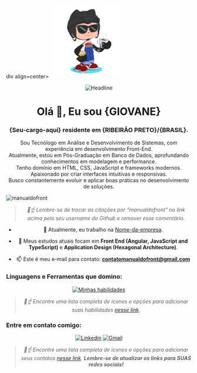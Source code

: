 div align=center>
    <img src="https://raw.githubusercontent.com/AhmedFathyDev/AhmedFathyDev/main/GitHub.png" alt="GitHub Octocat Drinking a Cup of Coffee" height="200">
</div>
<div align=center>
   <img src="https://readme-typing-svg.herokuapp.com?color=%236FDA44&size=32&center=true&vCenter=true&width=600&height=40&lines=Tecnólogo+em+A+D+S;Pós-Graduação+em+Banco+de+Dados"; alt="Headline" />
<h1 align="center">Olá 👋, Eu sou {GIOVANE}</h1>
<h3 align="center">{Seu-cargo-aqui} residente em {RIBEIRÃO PRETO}/{BRASIL}.</h3>
<p align="center">
  Sou Tecnólogo em Análise e Desenvolvimento de Sistemas, com experiência em desenvolvimento Front-End. <br>
  Atualmente, estou em Pós-Graduação em Banco de Dados, aprofundando conhecimentos em modelagem e performance. <br>
  Tenho domínio em HTML, CSS, JavaScript e frameworks modernos. <br>
  Apaixonado por criar interfaces intuitivas e responsivas. <br>
  Busco constantemente evoluir e aplicar boas práticas no desenvolvimento de soluções.
</p>

<p align="left"> <img src="https://komarev.com/ghpvc/?username=manualdofront&label=Visualizações%20no%20perfil&color=0e75b6&style=flat" alt="manualdofront" /> </p>

> _🚨☝️ Lembre-se de trocar as citações por "manualdofront" no link acima pelo seu username do Github e remover esse comentário._

- 🔭 Atualmente, eu trabalho na [Nome-da-empresa](https://site-da-empresa.com/).

- 🌱 Meus estudos atuais focam em **Front End (Angular, JavaScript and TypeScript)** e **Application Design (Hexagonal Architecture)**.

- 📫 Este é meu e-mail para contato: **contatomanualdofront@gmail.com**


<h3 align="left">Linguagens e Ferramentas que domino:</h3>

[![Minhas habilidades](https://skillicons.dev/icons?i=js,html,css,angular)]()

> _🚨☝️ Encontre uma lista completa de ícones e opções para adicionar suas habilidades [nesse link](https://github.com/tandpfun/skill-icons?tab=readme-ov-file#icons-list)._


<h3 align="left">Entre em contato comigo:</h3>

[![Linkedin](https://skillicons.dev/icons?i=linkedin)](https://www.linkedin.com/in/manualdofront/)
[![Gmail](https://skillicons.dev/icons?i=gmail)](mailto:contatomanualdofront@gmail.com)

> _🚨☝️ Encontre uma lista completa de ícones e opções para adicionar seus contatos [nesse link](https://github.com/tandpfun/skill-icons?tab=readme-ov-file#icons-list). **Lembre-se de atualizar os links para SUAS redes sociais!**_
